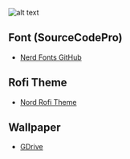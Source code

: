 ![alt text](https://raw.githubusercontent.com/Murzchnvok/polybar-nord/master/polybar-nord.png)

## Font (SourceCodePro)
- [Nerd Fonts GitHub](https://github.com/ryanoasis/nerd-fonts)

## Rofi Theme
- [Nord Rofi Theme](https://github.com/Murzchnvok/nord-rofi-theme)

## Wallpaper
- [GDrive](https://drive.google.com/open?id=1kgGY2QLpeCu4ITYUpcU9O2WCiIB4UZXh)

